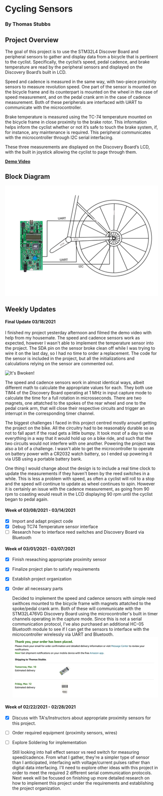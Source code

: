 # Cycling Sensors
### By Thomas Stubbs

## Project Overview
  The goal of this project is to use the STM32L4 Discover Board and peripheral sensors to gather and display data from a bicycle that is pertinent to the cyclist. Specifically, the cyclist’s speed, pedal cadence, and brake temperature are read by the peripheral sensors and displayed on the Discovery Board’s built in LCD.
  
  Speed and cadence is measured in the same way, with two-piece proximity sensors to measure revolution speed. One part of the sensor is mounted on the bicycle frame and its counterpart is mounted on the wheel in the case of speed measurement, and on the pedal crank arm in the case of cadence measurement. Both of these peripherals are interfaced with UART to communicate with the microcontroller.
  
  Brake temperature is measured using the TC-74 temperature mounted on the bicycle frame in close proximity to the brake rotor. This information helps inform the cyclist whether or not it’s safe to touch the brake system, if, for instance, any maintenance is required. This peripheral communicates with the microcontroller through I2C serial interfacing.
  
  These three measurements are displayed on the Discovery Board’s LCD, with the built in joystick allowing the cyclist to page through them.
  
**[Demo Video](https://youtu.be/slsgJ71hUfQ)**

## Block Diagram
![Block Diagram](/images/CyclingSensorsBlockDiagram.jpeg)

## Weekly Updates

#### Final Update 03/18/2021
  I finished my project yesterday afternoon and filmed the demo video with help from my housemate. The speed and cadence sensors work as expected, however I wasn't able to implement the temperature sensor into the project. The SDA pin on the sensor broke clean off while I was trying to wire it on the last day, so I had no time to order a replacement. The code for the sensor is included in the project, but all the initializations and calculations relying on the sensor are commented out.
  
![It's Bwoken!](/images/gone-too-soon.jpeg)
  
  The speed and cadence sensors work in almost identical ways, albeit different math to calculate the appropriate values for each. They both use TIM4 of the Discovery Board operating at 1 MHz in input capture mode to calculate the time for a full rotation in microsseconds. There are two magnets, one attatched to the spokes of the rear wheel and one to the pedal crank arm, that will close their respective circuits and trigger an interrupt in the corresponding timer channel.
  
  The biggest challenges I faced in this project centred mostly around getting the project on the bike. All the circuitry had to be reasonably durable so as not to fall apart if the road gets a little bumpy. It took most of a day to wire everything in a way that it would hold up on a bike ride, and such that the two circuits would not interfere with one another. Powering the project was also a bit of a challenge. I wasn't able to get the microcontroller to operate on battery power with a CR2032 watch battery, so I ended up powering it via USB using a portable battery bank.
  
  One thing I would change about the design is to include a real time clock to update the measurements if they haven't been by the reed switches in a while. This is less a problem with speed, as often a cyclist will roll to a stop and the speed will continue to update as wheel continues to spin. However it is certainly an issue with the cadence measurement, as going from 90 rpm to coasting would result in the LCD displaying 90 rpm until the cyclist began to pedal again. 

#### Week of 03/08/2021 - 03/14/2021

- [x] Import and adapt project code
- [x] Debug TC74 Temperature sensor interface
- [ ] Research how to interface reed switches and Discovery Board via Bluetooth

#### Week of 03/01/2021 - 03/07/2021

- [x] Finish reseaching appropriate proximity sensor
- [x] Finalize project plan to satisfy requirements
- [x] Establish project organization
- [x] Order all necessary parts

  Decided to implement the speed and cadence sensors with simple reed swithces mounted to the bicycle frame with magnets attatched to the spoke/pedal crank arm. Both of these will communicate with the STM32L476VG Discovery Board using the microcontroller's built in timer channels operating in the capture mode. Since this is not a serial communication protocol, I've also purchased an additional HC-05 Bluetooth module to see if I can get the sensors to interface with the microcontroller wirelessly via UART and Bluetooth.
![Parts Order](/images/parts-order.png)

#### Week of 02/22/2021 - 02/28/2021

- [x] Discuss with TA's/Instructors about appropriate proximity sensors for this project.
- [ ] Order required equipment (proximity sensors, wires)
- [ ] Explore Soldering for implementation

  Still looking into hall effect sensor vs reed switch for measuring speed/cadence. From what I gather, they're a simpler type of sensor than I anticipated, interfacing with voltage/current pulses rather than digital data interfacing. I'll need to explore other ideas with this project in order to meet the required 2 different serial communication protocols. Next week will be focused on finishing up more detailed research on how to implement this project under the requirements and establishing the project organization.
